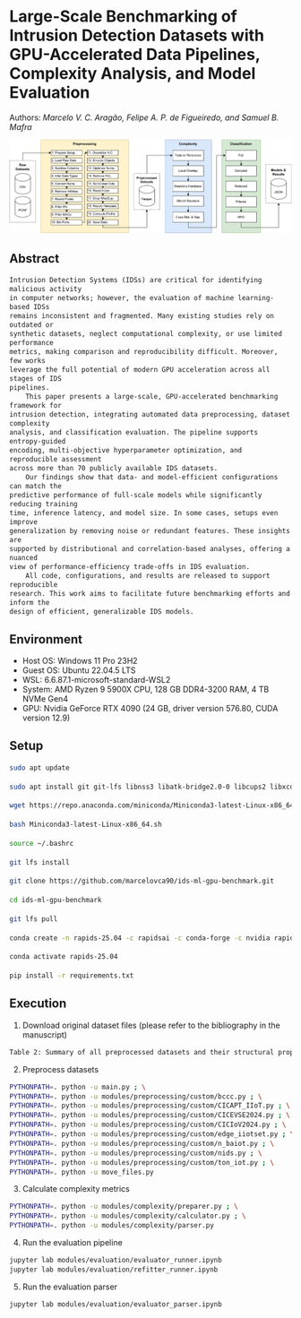 # Large-Scale Benchmarking of Intrusion Detection Datasets with GPU-Accelerated Data Pipelines, Complexity Analysis, and Model Evaluation
  
Authors: *Marcelo V. C. Aragão, Felipe A. P. de Figueiredo, and Samuel B. Mafra*

![Overview of the proposed IDS benchmarking pipeline.](artifacts/diagram.png)

## Abstract
    Intrusion Detection Systems (IDSs) are critical for identifying malicious activity
    in computer networks; however, the evaluation of machine learning-based IDSs
    remains inconsistent and fragmented. Many existing studies rely on outdated or
    synthetic datasets, neglect computational complexity, or use limited performance
    metrics, making comparison and reproducibility difficult. Moreover, few works
    leverage the full potential of modern GPU acceleration across all stages of IDS
    pipelines.
        This paper presents a large-scale, GPU-accelerated benchmarking framework for
    intrusion detection, integrating automated data preprocessing, dataset complexity
    analysis, and classification evaluation. The pipeline supports entropy-guided
    encoding, multi-objective hyperparameter optimization, and reproducible assessment
    across more than 70 publicly available IDS datasets.
        Our findings show that data- and model-efficient configurations can match the
    predictive performance of full-scale models while significantly reducing training
    time, inference latency, and model size. In some cases, setups even improve
    generalization by removing noise or redundant features. These insights are
    supported by distributional and correlation-based analyses, offering a nuanced
    view of performance-efficiency trade-offs in IDS evaluation.
        All code, configurations, and results are released to support reproducible
    research. This work aims to facilitate future benchmarking efforts and inform the
    design of efficient, generalizable IDS models.

## Environment
- Host OS: Windows 11 Pro 23H2
- Guest OS: Ubuntu 22.04.5 LTS
- WSL: 6.6.87.1-microsoft-standard-WSL2
- System: AMD Ryzen 9 5900X CPU, 128 GB DDR4-3200 RAM, 4 TB NVMe Gen4
- GPU: Nvidia GeForce RTX 4090 (24 GB, driver version 576.80, CUDA version 12.9)

## Setup
```bash
sudo apt update

sudo apt install git git-lfs libnss3 libatk-bridge2.0-0 libcups2 libxcomposite1 libxdamage1 libxfixes3 libxrandr2 libgbm1 libxkbcommon0 libpango-1.0-0 libcairo2 libasound2

wget https://repo.anaconda.com/miniconda/Miniconda3-latest-Linux-x86_64.sh

bash Miniconda3-latest-Linux-x86_64.sh

source ~/.bashrc

git lfs install

git clone https://github.com/marcelovca90/ids-ml-gpu-benchmark.git

cd ids-ml-gpu-benchmark

git lfs pull

conda create -n rapids-25.04 -c rapidsai -c conda-forge -c nvidia rapids=25.04 python=3.12 'cuda-version>=12.0,<=12.8' jupyterlab

conda activate rapids-25.04

pip install -r requirements.txt
```

## Execution
1. Download original dataset files (please refer to the bibliography in the manuscript)
```tex
Table 2: Summary of all preprocessed datasets and their structural properties.
```
2. Preprocess datasets
```bash
PYTHONPATH=. python -u main.py ; \
PYTHONPATH=. python -u modules/preprocessing/custom/bccc.py ; \
PYTHONPATH=. python -u modules/preprocessing/custom/CICAPT_IIoT.py ; \
PYTHONPATH=. python -u modules/preprocessing/custom/CICEVSE2024.py ; \
PYTHONPATH=. python -u modules/preprocessing/custom/CICIoV2024.py ; \
PYTHONPATH=. python -u modules/preprocessing/custom/edge_iiotset.py ; \
PYTHONPATH=. python -u modules/preprocessing/custom/n_baiot.py ; \
PYTHONPATH=. python -u modules/preprocessing/custom/nids.py ; \
PYTHONPATH=. python -u modules/preprocessing/custom/ton_iot.py ; \
PYTHONPATH=. python -u move_files.py
```
3. Calculate complexity metrics
```bash
PYTHONPATH=. python -u modules/complexity/preparer.py ; \
PYTHONPATH=. python -u modules/complexity/calculator.py ; \
PYTHONPATH=. python -u modules/complexity/parser.py
```
4. Run the evaluation pipeline
```bash
jupyter lab modules/evaluation/evaluator_runner.ipynb
jupyter lab modules/evaluation/refitter_runner.ipynb
```
5. Run the evaluation parser
```bash
jupyter lab modules/evaluation/evaluator_parser.ipynb
```
